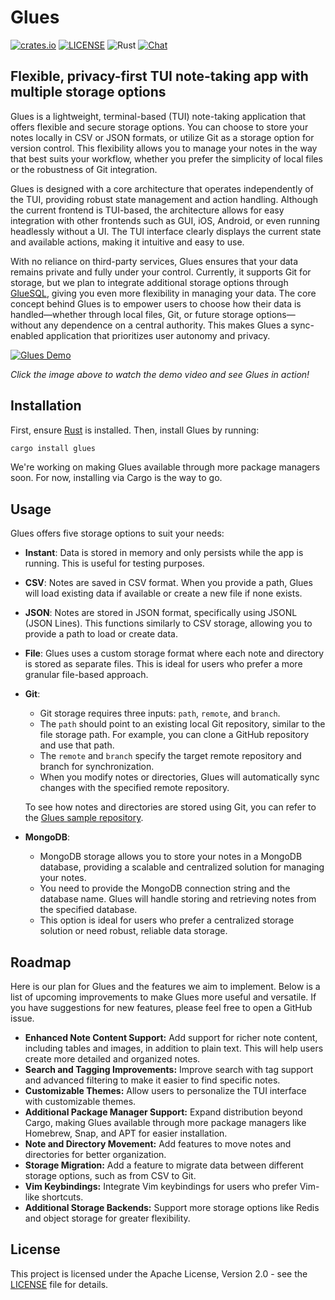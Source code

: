 # Glues

[![crates.io](https://img.shields.io/crates/v/glues.svg)](https://crates.io/crates/glues)
[![LICENSE](https://img.shields.io/crates/l/glues.svg)](https://github.com/gluesql/glues/blob/main/LICENSE)
![Rust](https://github.com/gluesql/glues/workflows/Rust/badge.svg)
[![Chat](https://img.shields.io/discord/780298017940176946?logo=discord&logoColor=white)](https://discord.gg/C6TDEgzDzY)

## Flexible, privacy-first TUI note-taking app with multiple storage options

Glues is a lightweight, terminal-based (TUI) note-taking application that offers flexible and secure storage options. You can choose to store your notes locally in CSV or JSON formats, or utilize Git as a storage option for version control. This flexibility allows you to manage your notes in the way that best suits your workflow, whether you prefer the simplicity of local files or the robustness of Git integration.

Glues is designed with a core architecture that operates independently of the TUI, providing robust state management and action handling. Although the current frontend is TUI-based, the architecture allows for easy integration with other frontends such as GUI, iOS, Android, or even running headlessly without a UI. The TUI interface clearly displays the current state and available actions, making it intuitive and easy to use.

With no reliance on third-party services, Glues ensures that your data remains private and fully under your control. Currently, it supports Git for storage, but we plan to integrate additional storage options through [GlueSQL](https://github.com/gluesql/gluesql), giving you even more flexibility in managing your data. The core concept behind Glues is to empower users to choose how their data is handled—whether through local files, Git, or future storage options—without any dependence on a central authority. This makes Glues a sync-enabled application that prioritizes user autonomy and privacy.

[![Glues Demo](http://img.youtube.com/vi/bnDoAhHJ-zI/0.jpg)](https://youtu.be/bnDoAhHJ-zI "Watch the Glues Demo Video")

*Click the image above to watch the demo video and see Glues in action!*

## Installation

First, ensure [Rust](https://www.rust-lang.org/tools/install) is installed. Then, install Glues by running:

```bash
cargo install glues
```

We're working on making Glues available through more package managers soon. For now, installing via Cargo is the way to go.

## Usage

Glues offers five storage options to suit your needs:

* **Instant**: Data is stored in memory and only persists while the app is running. This is useful for testing purposes.
* **CSV**: Notes are saved in CSV format. When you provide a path, Glues will load existing data if available or create a new file if none exists.
* **JSON**: Notes are stored in JSON format, specifically using JSONL (JSON Lines). This functions similarly to CSV storage, allowing you to provide a path to load or create data.
* **File**: Glues uses a custom storage format where each note and directory is stored as separate files. This is ideal for users who prefer a more granular file-based approach.
* **Git**:
  - Git storage requires three inputs: `path`, `remote`, and `branch`.
  - The `path` should point to an existing local Git repository, similar to the file storage path. For example, you can clone a GitHub repository and use that path.
  - The `remote` and `branch` specify the target remote repository and branch for synchronization.
  - When you modify notes or directories, Glues will automatically sync changes with the specified remote repository.

  To see how notes and directories are stored using Git, you can refer to the [Glues sample repository](https://github.com/gluesql/glues-sample-note).
* **MongoDB**:
  - MongoDB storage allows you to store your notes in a MongoDB database, providing a scalable and centralized solution for managing your notes.
  - You need to provide the MongoDB connection string and the database name. Glues will handle storing and retrieving notes from the specified database.
  - This option is ideal for users who prefer a centralized storage solution or need robust, reliable data storage.

## Roadmap

Here is our plan for Glues and the features we aim to implement. Below is a list of upcoming improvements to make Glues more useful and versatile. If you have suggestions for new features, please feel free to open a GitHub issue.

* **Enhanced Note Content Support:** Add support for richer note content, including tables and images, in addition to plain text. This will help users create more detailed and organized notes.
* **Search and Tagging Improvements:** Improve search with tag support and advanced filtering to make it easier to find specific notes.
* **Customizable Themes:** Allow users to personalize the TUI interface with customizable themes.
* **Additional Package Manager Support:** Expand distribution beyond Cargo, making Glues available through more package managers like Homebrew, Snap, and APT for easier installation.
* **Note and Directory Movement:** Add features to move notes and directories for better organization.
* **Storage Migration:** Add a feature to migrate data between different storage options, such as from CSV to Git.
* **Vim Keybindings:** Integrate Vim keybindings for users who prefer Vim-like shortcuts.
* **Additional Storage Backends:** Support more storage options like Redis and object storage for greater flexibility.

## License

This project is licensed under the Apache License, Version 2.0 - see the [LICENSE](https://github.com/gluesql/glues/blob/main/LICENSE) file for details.
